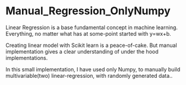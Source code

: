 # Manual_Regression_OnlyNumpy
Linear Regression is a base fundamental concept in machine learning. Everything, no matter what has at some-point started with y=wx+b. 

Creating linear model with Scikit learn is a peace-of-cake. But manual implementation gives a clear understanding of under the hood implementations.

In this small implementation, I have used only Numpy, to manually build multivariable(two) linear-regression, with randomly generated data..

